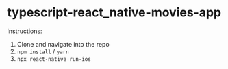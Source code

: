 # typescript-react_native-movies-app

Instructions:
1. Clone and navigate into the repo
2. ```npm install``` / ```yarn```
3. ```npx react-native run-ios```
